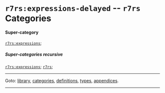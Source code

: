 

<a id='category__r7rs__r7rs_3a_expressions-delayed'></a>

# `r7rs:expressions-delayed` -- `r7rs` Categories


#### Super-category

[`r7rs:expressions`](../../r7rs/categories/r7rs_3a_expressions.md#category__r7rs__r7rs_3a_expressions);


##### Super-categories recursive

[`r7rs:expressions`](../../r7rs/categories/r7rs_3a_expressions.md#category__r7rs__r7rs_3a_expressions);
[`r7rs`](../../r7rs/categories/r7rs.md#category__r7rs__r7rs);

----

Goto: [library](../../r7rs/_index.md#library__r7rs), [categories](../../r7rs/categories/_index.md#toc__r7rs__categories), [definitions](../../r7rs/definitions/_index.md#toc__r7rs__definitions), [types](../../r7rs/types/_index.md#toc__r7rs__types), [appendices](../../r7rs/appendices/_index.md#toc__r7rs__appendices).

----

